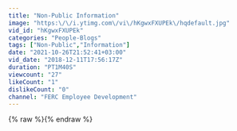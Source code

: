 ```yaml
---
title: "Non-Public Information"
image: "https:\/\/i.ytimg.com\/vi\/hKgwxFXUPEk\/hqdefault.jpg"
vid_id: "hKgwxFXUPEk"
categories: "People-Blogs"
tags: ["Non-Public","Information"]
date: "2021-10-26T21:52:41+03:00"
vid_date: "2018-12-11T17:56:17Z"
duration: "PT1M40S"
viewcount: "27"
likeCount: "1"
dislikeCount: "0"
channel: "FERC Employee Development"
---
```

{% raw %}{% endraw %}
